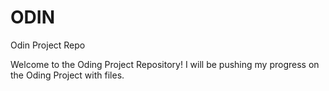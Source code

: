 # ODIN

Odin Project Repo

Welcome to the Oding Project Repository! I will be pushing my progress on the Oding Project with files.
